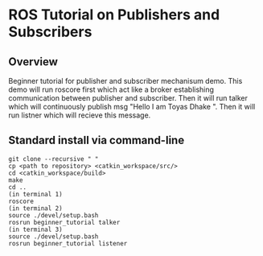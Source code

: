 # ROS Tutorial on Publishers and Subscribers

## Overview

Beginner tutorial for publisher and subscriber mechanisum demo. 
This demo will run roscore first which act like a broker establishing 
communication between publisher and subscriber. Then it will run talker which 
will continuously publish msg "Hello I am Toyas Dhake <count>". Then it will run
listner which will recieve this message.

## Standard install via command-line

```
git clone --recursive " "
cp <path to repository> <catkin_workspace/src/>
cd <catkin_workspace/build>
make
cd ..
(in terminal 1)
roscore
(in terminal 2)
source ./devel/setup.bash
rosrun beginner_tutorial talker
(in terminal 3)
source ./devel/setup.bash
rosrun beginner_tutorial listener
```

